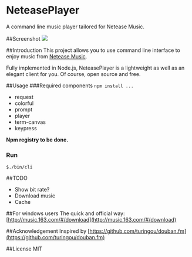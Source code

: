 NeteasePlayer
=============

A command line music player tailored for Netease Music.

##Screenshot
![](http://incognita.u.qiniudn.com/neteaseplayer_v0.1.png)

##Introduction
This project allows you to use command line interface to enjoy music from [Netease Music](http://music.163.com).

Fully implemented in Node.js, NeteasePlayer is a lightweight as well as an elegant client for you. Of course, open source and free.

##Usage
###Required components `npm install ...`
* request
* colorful
* prompt
* player
* term-canvas
* keypress

**Npm registry to be done.**


### Run
`$./bin/cli`


##TODO
* Show bit rate?
* Download music
* Cache


##For windows users
The quick and official way:
[http://music.163.com/#/download](http://music.163.com/#/download)

##Acknowledgement
Inspired by [https://github.com/turingou/douban.fm](https://github.com/turingou/douban.fm)

##License
MIT
